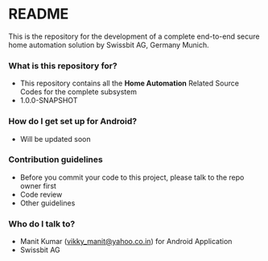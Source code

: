 # README #

This is the repository for the development of a complete end-to-end secure home automation solution by Swissbit AG, Germany Munich. 

### What is this repository for? ###

* This repository contains all the **Home Automation** Related Source Codes for the complete subsystem
* 1.0.0-SNAPSHOT

### How do I get set up for Android? ###

* Will be updated soon

### Contribution guidelines ###

* Before you commit your code to this project, please talk to the repo owner first
* Code review
* Other guidelines

### Who do I talk to? ###

* Manit Kumar (vikky_manit@yahoo.co.in) for Android Application
* Swissbit AG
